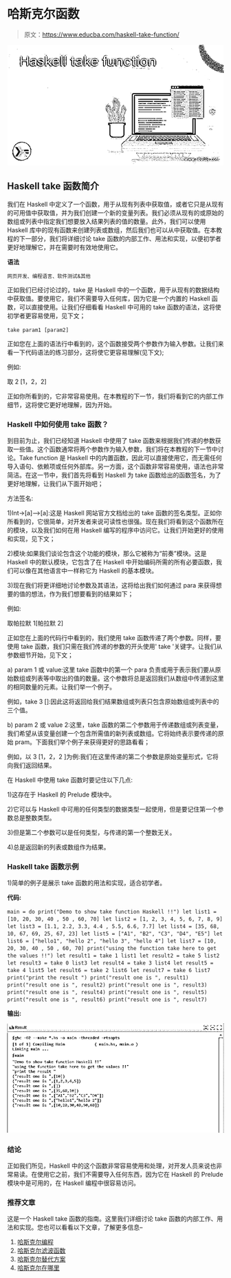 # 哈斯克尔函数

> 原文：<https://www.educba.com/haskell-take-function/>

![Haskell take function](img/3a74a5a65e61008cc9641ad693eb18d4.png)



## Haskell take 函数简介

我们在 Haskell 中定义了一个函数，用于从现有列表中获取值，或者它只是从现有的可用值中获取值，并为我们创建一个新的变量列表。我们必须从现有的或原始的数组或列表中指定我们想要放入结果列表的值的数量。此外，我们可以使用 Haskell 库中的现有函数来创建列表或数组，然后我们也可以从中获取值。在本教程的下一部分，我们将详细讨论 take 函数的内部工作、用法和实现，以便初学者更好地理解它，并在需要时有效地使用它。

**语法**

<small>网页开发、编程语言、软件测试&其他</small>

正如我们已经讨论过的，take 是 Haskell 中的一个函数，用于从现有的数据结构中获取值。要使用它，我们不需要导入任何库，因为它是一个内置的 Haskell 函数，可以直接使用。让我们仔细看看 Haskell 中可用的 take 函数的语法，这将使初学者更容易使用，见下文；

`take param1 [param2]`

正如您在上面的语法行中看到的，这个函数接受两个参数作为输入参数。让我们来看一下代码语法的练习部分，这将使它更容易理解(见下文);

例如:

取 2 [1，2，2]

正如你所看到的，它非常容易使用。在本教程的下一节，我们将看到它的内部工作细节，这将使它更好地理解，因为开始。

### Haskell 中如何使用 take 函数？

到目前为止，我们已经知道 Haskell 中使用了 take 函数来根据我们传递的参数获取一些值。这个函数通常将两个参数作为输入参数，我们将在本教程的下一节中讨论。Take function 是 Haskell 中的内置函数，因此可以直接使用它，而无需任何导入语句、依赖项或任何外部库。另一方面，这个函数非常容易使用，语法也非常简洁。在这一节中，我们首先将看到 Haskell 为 take 函数给出的函数签名，为了更好地理解，让我们从下面开始吧；

方法签名:

1)Int->[a]-->[a]:这是 Haskell 网站官方文档给出的 take 函数的签名类型。正如你所看到的，它很简单，对开发者来说可读性也很强。现在我们将看到这个函数所在的模块，以及我们如何在用 Haskell 编写的程序中访问它。让我们开始更好的使用和实现，见下文；

2)模块:如果我们谈论包含这个功能的模块，那么它被称为“前奏”模块。这是 Haskell 中的默认模块，它包含了在 Haskell 中开始编码所需的所有必要函数，我们可以像在其他语言中一样称它为 Haskell 的基本模块。

3)现在我们将更详细地讨论参数及其语法，这将给出我们如何通过 para 来获得想要的值的想法，作为我们想要看到的结果如下；

例如:

取帕拉默 1[帕拉默 2]

正如您在上面的代码行中看到的，我们使用 take 函数传递了两个参数。同样，要使用 take 函数，我们只需在我们传递的参数的开头使用' take '关键字。让我们从参数细节开始，见下文；

a) param 1 或 value:这里 take 函数中的第一个 para 负责或用于表示我们要从原始数组或列表等中取出的值的数量。这个参数将总是返回我们从数组中传递到这里的相同数量的元素。让我们举一个例子。

例如，take 3 []:因此这将返回给我们结果数组或列表只包含原始数组或列表中的三个值。

b) param 2 或 value 2:这里，take 函数的第二个参数用于传递数组或列表变量，我们希望从该变量创建一个包含所需值的新列表或数组。它将始终表示要传递的原始 pram。下面我们举个例子来获得更好的思路看看；

例如，以 3 [1，2，2 ]为例:我们在这里传递的第二个参数是原始变量形式，它将向我们返回结果。

在 Haskell 中使用 take 函数时要记住以下几点:

1)这存在于 Haskell 的 Prelude 模块中。

2)它可以与 Haskell 中可用的任何类型的数据类型一起使用，但是要记住第一个参数总是整数类型。

3)但是第二个参数可以是任何类型，与传递的第一个整数无关。

4)总是返回新的列表或数组作为结果。

### Haskell take 函数示例

1)简单的例子是展示 take 函数的用法和实现，适合初学者。

**代码:**

`main = do
print("Demo to show take function Haskell !!")
let list1 = [10, 20, 30, 40 , 50 , 60, 70] let list2 = [1, 2, 3, 4, 5, 6, 7, 8, 9] let list3 = [1.1, 2.2, 3.3, 4.4 , 5.5, 6.6, 7.7] let list4 = [35, 68, 10, 67, 69, 25, 67, 23] let list5 = ["A1", "B2", "C3", "D4", "E5"] let list6 = ["hello1", "hello 2", "hello 3", "hello 4"] let list7 = [10, 20, 30, 40 , 50 , 60, 70] print("using the function take here to get the values !!")
let result1 = take 1 list1
let result2 = take 5 list2
let result3 = take 0 list3
let result4 = take 3 list4
let result5 = take 4 list5
let result6 = take 2 list6
let result7 = take 6 list7
print("print the result ")
print("result one is ", result1)
print("result one is ", result2)
print("result one is ", result3)
print("result one is ", result4)
print("result one is ", result5)
print("result one is ", result6)
print("result one is ", result7)`

**输出:**

![Haskell take function output](img/6e065205723608df8646f488952e8823.png)



### 结论

正如我们所见，Haskell 中的这个函数非常容易使用和处理，对开发人员来说也非常易读。在使用它之前，我们不需要导入任何东西，因为它在 Haskell 的 Prelude 模块中是可用的，在 Haskell 编程中很容易访问。

### 推荐文章

这是一个 Haskell take 函数的指南。这里我们详细讨论 take 函数的内部工作、用法和实现。您也可以看看以下文章，了解更多信息–

1.  [哈斯克尔编程](https://www.educba.com/haskell-programming/)
2.  [哈斯克尔滤波函数](https://www.educba.com/haskell-filter-function/)
3.  [哈斯克尔替代方案](https://www.educba.com/haskell-alternatives/)
4.  [哈斯克尔在哪里](https://www.educba.com/haskell-where/)





